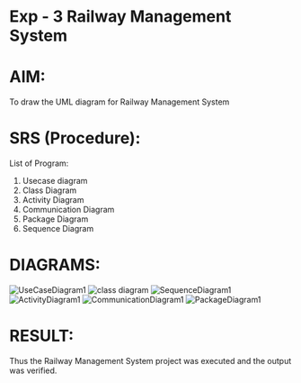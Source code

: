 # Exp - 3 Railway Management System
# AIM:
To draw the UML diagram for Railway Management System
# SRS (Procedure):
List of Program:

1. Usecase diagram
2. Class Diagram
3. Activity Diagram
4. Communication Diagram 
5. Package Diagram
6. Sequence Diagram
# DIAGRAMS:

![UseCaseDiagram1](https://github.com/user-attachments/assets/591f9d7c-4d3c-4658-8844-b2eacf89938a)
![class diagram](https://github.com/user-attachments/assets/58047db0-b181-4350-952c-c70b41cc2c18)
![SequenceDiagram1](https://github.com/user-attachments/assets/f59fa26c-c4ff-4dbf-ad99-c0ba5134a595)
![ActivityDiagram1](https://github.com/user-attachments/assets/cba6d906-c0f6-4415-b2b0-4e58c17756a7)
![CommunicationDiagram1](https://github.com/user-attachments/assets/e6073da5-aff2-4b20-82cc-5b5aeb9d5691)
![PackageDiagram1](https://github.com/user-attachments/assets/aaef009c-44ef-4bef-8acb-d9d63c2d99f5)

# RESULT:
Thus the Railway Management System project was executed and the output was verified.
